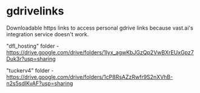 # gdrivelinks
Downloadable https links to access personal gdrive links because vast.ai's integration service doesn't work.

"dfl_hosting" folder - https://drive.google.com/drive/folders/1Iyx_agwKbJGzQp2VwBXrEUxGpz7Duk3r?usp=sharing

"tuckerv4" folder - https://drive.google.com/drive/folders/1cP8RsAZzRwfr9S2nXVhB-n2s5sdIKvAF?usp=sharing
